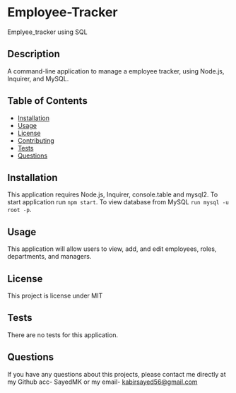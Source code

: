 # Employee-Tracker
Emplyee_tracker using SQL 

## Description 
A command-line application to manage a employee tracker, using Node.js, Inquirer, and MySQL.

## Table of Contents
* [Installation](#installation)
* [Usage](#usage)
* [License](#license)
* [Contributing](#contributing)
* [Tests](#tests)
* [Questions](#questions)

## Installation 
 This application requires Node.js, Inquirer, console.table and mysql2. To start application run `npm start`. To view database from MySQL `run mysql -u root -p`. 

## Usage 
This application will allow users to view, add, and edit employees, roles, departments, and managers. 

## License 
This project is license under MIT


## Tests
There are no tests for this application. 

## Questions
If you have any questions about this projects, please contact me directly at my Github acc- SayedMK or my email- kabirsayed56@gmail.com
